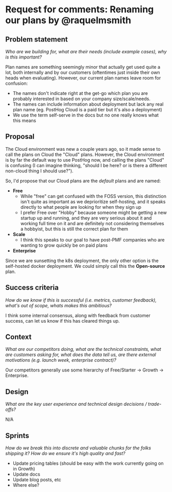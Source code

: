 # Request for comments: Renaming our plans by @raquelmsmith

## Problem statement
_Who are we building for, what are their needs (include example cases), why is this important?_

Plan names are something seemingly minor that actually get used quite a lot, both internally and by our customers (oftentimes just inside their own heads when evaluating). However, our current plan names leave room for confusion:

* The names don't indicate right at the get-go which plan you are probably interested in based on your company size/scale/needs. 
* The names can include information about deployment but lack any real plan name (eg. PostHog Cloud is a paid tier but it's also a deployment)
* We use the term self-serve in the docs but no one really knows what this means

## Proposal
The Cloud environment was new a couple years ago, so it made sense to call the plans on Cloud the "Cloud" plans. However, the Cloud environment is by far the default way to use PostHog now, and calling the plans "Cloud" is confusing (I can imagine thinking, "should I be here? or is there a different non-cloud thing I should use?").

So, I'd propose that our Cloud plans are the _default_ plans and are named:

- **Free**
  - While "free" can get confused with the FOSS version, this distinction isn't quite as important as we deprioritize self-hosting, and it speaks directly to what people are looking for when they sign up
  - I prefer Free over "Hobby" because someone might be getting a new startup up and running, and they are very serious about it and working full time on it and are definitely not considering themselves a hobbyist, but this is still the correct plan for them
- **Scale**
  - I think this speaks to our goal to have post-PMF companies who are wanting to grow quickly be on paid plans
- **Enterprise**

Since we are sunsetting the k8s deployment, the only other option is the self-hosted docker deployment. We could simply call this the **Open-source** plan.

## Success criteria
_How do we know if this is successful (i.e. metrics, customer feedback), what's out of scope, whats makes this ambitious?_

I think some internal consensus, along with feedback from customer success, can let us know if this has cleared things up.

## Context
_What are our competitors doing, what are the technical constraints, what are customers asking for, what does the data tell us, are there external motivations (e.g. launch week, enterprise contract)?_

Our competitors generally use some hierarchy of Free/Starter -> Growth -> Enterprise. 

## Design
_What are the key user experience and technical design decisions / trade-offs?_

N/A

## Sprints
_How do we break this into discrete and valuable chunks for the folks shipping it? How do we ensure it's high quality and fast?_

- Update pricing tables (should be easy with the work currently going on in Growth)
- Update docs
- Update blog posts, etc
- Where else?
